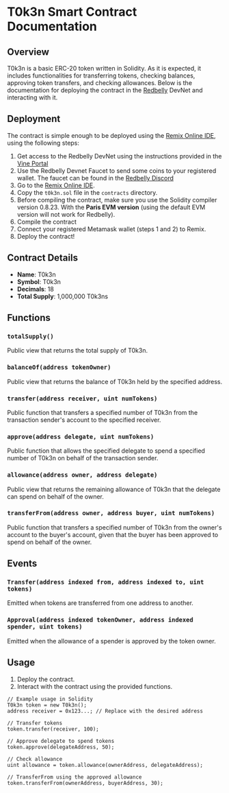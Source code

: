 # T0k3n Smart Contract Documentation

## Overview

T0k3n is a basic ERC-20 token written in Solidity. As it is expected, it includes functionalities for transferring tokens, checking balances, approving token transfers, and checking allowances. Below is the documentation for deploying the
contract in the [Redbelly](https://www.redbelly.network) DevNet and interacting with it.

## Deployment

The contract is simple enough to be deployed using the [Remix Online IDE](https://remix.ethereum.org), using the following steps:

1. Get access to the Redbelly DevNet using the instructions provided in the [Vine Portal](https://access.devnet.redbelly.network)
2. Use the Redbelly Devnet Faucet to send some coins to your registered wallet. The faucet can be found in the [Redbelly Discord](https://discord.gg/redbelly)
3. Go to the [Remix Online IDE](https://remix.ethereum.org).
4. Copy the `t0k3n.sol` file in the `contracts` directory.
5. Before compiling the contract, make sure you use the Solidity compiler version 0.8.23. With the __Paris EVM version__ (using the default EVM version will not work for Redbelly).
6. Compile the contract
7. Connect your registered Metamask wallet (steps 1 and 2) to Remix.
8. Deploy the contract!

## Contract Details

- **Name**: T0k3n
- **Symbol**: T0k3n
- **Decimals**: 18
- **Total Supply**: 1,000,000 T0k3ns

## Functions

### `totalSupply()`

Public view that returns the total supply of T0k3n.

### `balanceOf(address tokenOwner)`

Public view that returns the balance of T0k3n held by the specified address.

### `transfer(address receiver, uint numTokens)`

Public function that transfers a specified number of T0k3n from the transaction sender's account to the specified receiver.

### `approve(address delegate, uint numTokens)`

Public function that allows the specified delegate to spend a specified number of T0k3n on behalf of the transaction sender.

### `allowance(address owner, address delegate)`

Public view that returns the remaining allowance of T0k3n that the delegate can spend on behalf of the owner.

### `transferFrom(address owner, address buyer, uint numTokens)`

Public function that transfers a specified number of T0k3n from the owner's account to the buyer's account, given that the buyer has been approved to spend on behalf of the owner.

## Events

### `Transfer(address indexed from, address indexed to, uint tokens)`

Emitted when tokens are transferred from one address to another.

### `Approval(address indexed tokenOwner, address indexed spender, uint tokens)`

Emitted when the allowance of a spender is approved by the token owner.

## Usage

1. Deploy the contract.
2. Interact with the contract using the provided functions.

```solidity
// Example usage in Solidity
T0k3n token = new T0k3n();
address receiver = 0x123...; // Replace with the desired address

// Transfer tokens
token.transfer(receiver, 100);

// Approve delegate to spend tokens
token.approve(delegateAddress, 50);

// Check allowance
uint allowance = token.allowance(ownerAddress, delegateAddress);

// TransferFrom using the approved allowance
token.transferFrom(ownerAddress, buyerAddress, 30);
